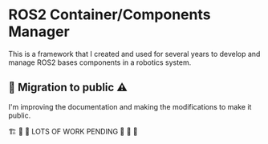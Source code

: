 # ROS2 Container/Components Manager

This is a framework that I created and used for several years to develop and manage ROS2 bases components in a robotics system.

## 📢 Migration to public ⚠️

I'm improving the documentation and making the modifications to make it public.

🏗 🔨 🔧 LOTS OF WORK PENDING 🔩 👷 📐
